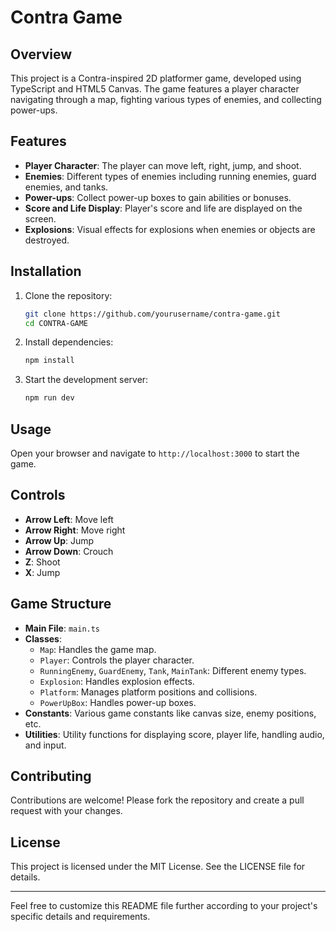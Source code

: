# Contra Game

## Overview

This project is a Contra-inspired 2D platformer game, developed using TypeScript and HTML5 Canvas. The game features a player character navigating through a map, fighting various types of enemies, and collecting power-ups.

## Features

- **Player Character**: The player can move left, right, jump, and shoot.
- **Enemies**: Different types of enemies including running enemies, guard enemies, and tanks.
- **Power-ups**: Collect power-up boxes to gain abilities or bonuses.
- **Score and Life Display**: Player's score and life are displayed on the screen.
- **Explosions**: Visual effects for explosions when enemies or objects are destroyed.

## Installation

1. Clone the repository:

   ```sh
   git clone https://github.com/yourusername/contra-game.git
   cd CONTRA-GAME
   ```

2. Install dependencies:

   ```sh
   npm install
   ```

3. Start the development server:
   ```sh
   npm run dev
   ```

## Usage

Open your browser and navigate to `http://localhost:3000` to start the game.

## Controls

- **Arrow Left**: Move left
- **Arrow Right**: Move right
- **Arrow Up**: Jump
- **Arrow Down**: Crouch
- **Z**: Shoot
- **X**: Jump

## Game Structure

- **Main File**: `main.ts`
- **Classes**:
  - `Map`: Handles the game map.
  - `Player`: Controls the player character.
  - `RunningEnemy`, `GuardEnemy`, `Tank`, `MainTank`: Different enemy types.
  - `Explosion`: Handles explosion effects.
  - `Platform`: Manages platform positions and collisions.
  - `PowerUpBox`: Handles power-up boxes.
- **Constants**: Various game constants like canvas size, enemy positions, etc.
- **Utilities**: Utility functions for displaying score, player life, handling audio, and input.

## Contributing

Contributions are welcome! Please fork the repository and create a pull request with your changes.

## License

This project is licensed under the MIT License. See the LICENSE file for details.

---

Feel free to customize this README file further according to your project's specific details and requirements.
